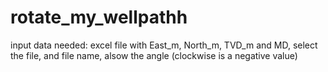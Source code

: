 # rotate_my_wellpathh
input data needed:
excel file with East_m, North_m, TVD_m and MD,
select the file, and file name, alsow the angle (clockwise is a negative value)
